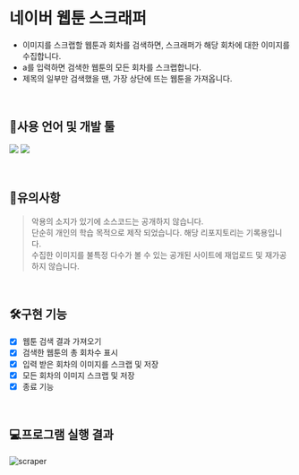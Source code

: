 # 네이버 웹툰 스크래퍼 
- 이미지를 스크랩할 웹툰과 회차를 검색하면, 스크래퍼가 해당 회차에 대한 이미지를 수집합니다.<br>
- a를 입력하면 검색한 웹툰의 모든 회차를 스크랩합니다.<br>
- 제목의 일부만 검색했을 땐, 가장 상단에 뜨는 웹툰을 가져옵니다.<br>


<br>

## 🔧사용 언어 및 개발 툴
<img src="https://img.shields.io/badge/Python3-3776AB?style=for-the-badge&logo=Python&logoColor=white"> <img src="https://img.shields.io/badge/VSC-007ACC?style=for-the-badge&logo=Visual Studio Code&logoColor=white">

<br>

## 🛑유의사항
> 악용의 소지가 있기에 소스코드는 공개하지 않습니다.<br>
> 단순히 개인의 학습 목적으로 제작 되었습니다. 해당 리포지토리는 기록용입니다.<br>
> 수집한 이미지를 불특정 다수가 볼 수 있는 공개된 사이트에 재업로드 및 재가공하지 않습니다.<br>


<br>

## 🛠구현 기능
- [x] 웹툰 검색 결과 가져오기
- [x] 검색한 웹툰의 총 회차수 표시
- [x] 입력 받은 회차의 이미지를 스크랩 및 저장
- [x] 모든 회차의 이미지 스크랩 및 저장
- [x] 종료 기능

<br>

## 💻프로그램 실행 결과
![scraper](https://user-images.githubusercontent.com/49302989/194312418-9d305c2e-4776-42d9-9d25-ffc50dc3fefb.gif)

